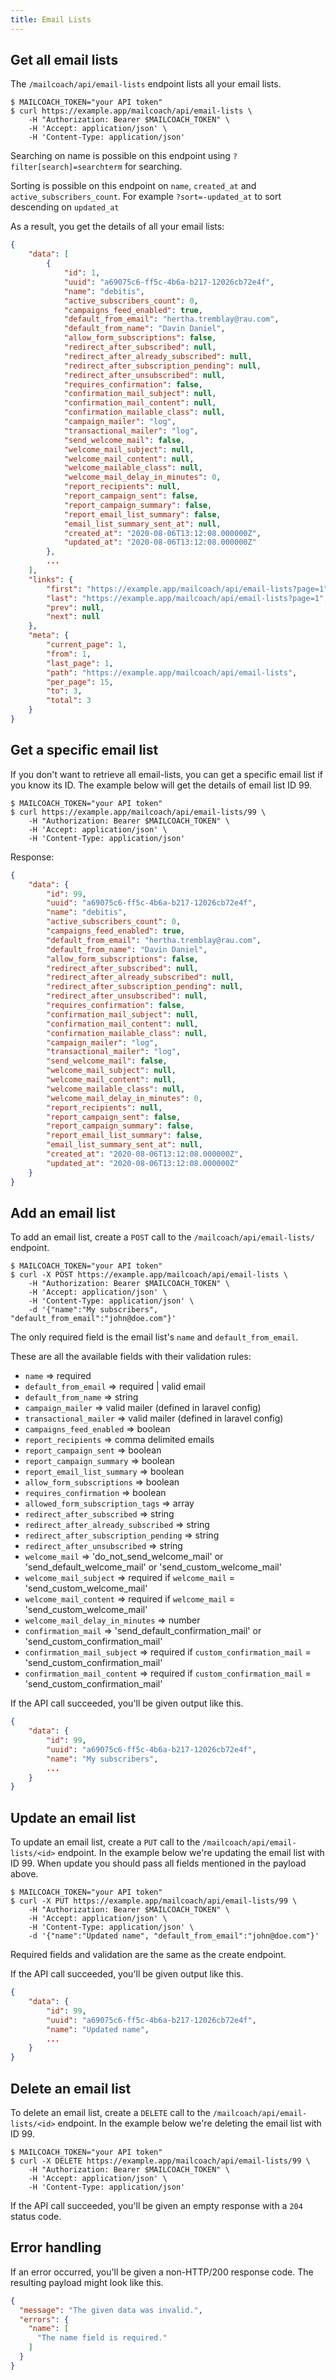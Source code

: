 ```yaml
---
title: Email Lists
---
```


## Get all email lists

The `/mailcoach/api/email-lists` endpoint lists all your email lists.

```shell script
$ MAILCOACH_TOKEN="your API token"
$ curl https://example.app/mailcoach/api/email-lists \
    -H "Authorization: Bearer $MAILCOACH_TOKEN" \
    -H 'Accept: application/json' \
    -H 'Content-Type: application/json'
```

Searching on name is possible on this endpoint using `?filter[search]=searchterm` for searching.

Sorting is possible on this endpoint on `name`, `created_at` and `active_subscribers_count`. For example `?sort=-updated_at` to sort descending on `updated_at`

As a result, you get the details of all your email lists:

```json
{
    "data": [
        {
            "id": 1,
            "uuid": "a69075c6-ff5c-4b6a-b217-12026cb72e4f",
            "name": "debitis",
            "active_subscribers_count": 0,
            "campaigns_feed_enabled": true,
            "default_from_email": "hertha.tremblay@rau.com",
            "default_from_name": "Davin Daniel",
            "allow_form_subscriptions": false,
            "redirect_after_subscribed": null,
            "redirect_after_already_subscribed": null,
            "redirect_after_subscription_pending": null,
            "redirect_after_unsubscribed": null,
            "requires_confirmation": false,
            "confirmation_mail_subject": null,
            "confirmation_mail_content": null,
            "confirmation_mailable_class": null,
            "campaign_mailer": "log",
            "transactional_mailer": "log",
            "send_welcome_mail": false,
            "welcome_mail_subject": null,
            "welcome_mail_content": null,
            "welcome_mailable_class": null,
            "welcome_mail_delay_in_minutes": 0,
            "report_recipients": null,
            "report_campaign_sent": false,
            "report_campaign_summary": false,
            "report_email_list_summary": false,
            "email_list_summary_sent_at": null,
            "created_at": "2020-08-06T13:12:08.000000Z",
            "updated_at": "2020-08-06T13:12:08.000000Z"
        },
        ...
    ],
    "links": {
        "first": "https://example.app/mailcoach/api/email-lists?page=1",
        "last": "https://example.app/mailcoach/api/email-lists?page=1",
        "prev": null,
        "next": null
    },
    "meta": {
        "current_page": 1,
        "from": 1,
        "last_page": 1,
        "path": "https://example.app/mailcoach/api/email-lists",
        "per_page": 15,
        "to": 3,
        "total": 3
    }
}
```

## Get a specific email list

If you don't want to retrieve all email-lists, you can get a specific email list if you know its ID. The example below will get the details of email list ID 99.

```shell script
$ MAILCOACH_TOKEN="your API token"
$ curl https://example.app/mailcoach/api/email-lists/99 \
    -H "Authorization: Bearer $MAILCOACH_TOKEN" \
    -H 'Accept: application/json' \
    -H 'Content-Type: application/json'
```

Response:

```json
{
    "data": {
        "id": 99,
        "uuid": "a69075c6-ff5c-4b6a-b217-12026cb72e4f",
        "name": "debitis",
        "active_subscribers_count": 0,
        "campaigns_feed_enabled": true,
        "default_from_email": "hertha.tremblay@rau.com",
        "default_from_name": "Davin Daniel",
        "allow_form_subscriptions": false,
        "redirect_after_subscribed": null,
        "redirect_after_already_subscribed": null,
        "redirect_after_subscription_pending": null,
        "redirect_after_unsubscribed": null,
        "requires_confirmation": false,
        "confirmation_mail_subject": null,
        "confirmation_mail_content": null,
        "confirmation_mailable_class": null,
        "campaign_mailer": "log",
        "transactional_mailer": "log",
        "send_welcome_mail": false,
        "welcome_mail_subject": null,
        "welcome_mail_content": null,
        "welcome_mailable_class": null,
        "welcome_mail_delay_in_minutes": 0,
        "report_recipients": null,
        "report_campaign_sent": false,
        "report_campaign_summary": false,
        "report_email_list_summary": false,
        "email_list_summary_sent_at": null,
        "created_at": "2020-08-06T13:12:08.000000Z",
        "updated_at": "2020-08-06T13:12:08.000000Z"
    }
}
```

## Add an email list

To add an email list, create a `POST` call to the `/mailcoach/api/email-lists/` endpoint.

```shell script
$ MAILCOACH_TOKEN="your API token"
$ curl -X POST https://example.app/mailcoach/api/email-lists \
    -H "Authorization: Bearer $MAILCOACH_TOKEN" \
    -H 'Accept: application/json' \
    -H 'Content-Type: application/json' \
    -d '{"name":"My subscribers", "default_from_email":"john@doe.com"}'
```

The only required field is the email list's `name` and `default_from_email`.

These are all the available fields with their validation rules:

- `name` => required
- `default_from_email` => required | valid email
- `default_from_name` => string
- `campaign_mailer` => valid mailer (defined in laravel config)
- `transactional_mailer` => valid mailer (defined in laravel config)
- `campaigns_feed_enabled` => boolean
- `report_recipients` => comma delimited emails
- `report_campaign_sent` => boolean
- `report_campaign_summary` => boolean
- `report_email_list_summary` => boolean
- `allow_form_subscriptions` => boolean
- `requires_confirmation` => boolean
- `allowed_form_subscription_tags` => array
- `redirect_after_subscribed` => string
- `redirect_after_already_subscribed` => string
- `redirect_after_subscription_pending` => string
- `redirect_after_unsubscribed` => string
- `welcome_mail` => 'do_not_send_welcome_mail' or 'send_default_welcome_mail' or 'send_custom_welcome_mail'
- `welcome_mail_subject` => required if `welcome_mail` = 'send_custom_welcome_mail'
- `welcome_mail_content` => required if `welcome_mail` = 'send_custom_welcome_mail'
- `welcome_mail_delay_in_minutes` => number
- `confirmation_mail` => 'send_default_confirmation_mail' or 'send_custom_confirmation_mail'
- `confirmation_mail_subject` => required if `custom_confirmation_mail` = 'send_custom_confirmation_mail'
- `confirmation_mail_content` => required if `custom_confirmation_mail` = 'send_custom_confirmation_mail'

If the API call succeeded, you'll be given output like this.

```json
{
    "data": {
        "id": 99,
        "uuid": "a69075c6-ff5c-4b6a-b217-12026cb72e4f",
        "name": "My subscribers",
        ...
    }
}
```

## Update an email list

To update an email list, create a `PUT` call to the `/mailcoach/api/email-lists/<id>` endpoint. In the example below we're updating the email list with ID 99. When update you should pass all fields mentioned in the payload above.

```shell script
$ MAILCOACH_TOKEN="your API token"
$ curl -X PUT https://example.app/mailcoach/api/email-lists/99 \
    -H "Authorization: Bearer $MAILCOACH_TOKEN" \
    -H 'Accept: application/json' \
    -H 'Content-Type: application/json' \
    -d '{"name":"Updated name", "default_from_email":"john@doe.com"}'
```

Required fields and validation are the same as the create endpoint.

If the API call succeeded, you'll be given output like this.

```json
{
    "data": {
        "id": 99,
        "uuid": "a69075c6-ff5c-4b6a-b217-12026cb72e4f",
        "name": "Updated name",
        ...
    }
}
```

## Delete an email list

To delete an email list, create a `DELETE` call to the `/mailcoach/api/email-lists/<id>` endpoint. In the example below we're deleting the email list with ID 99.

```shell script
$ MAILCOACH_TOKEN="your API token"
$ curl -X DELETE https://example.app/mailcoach/api/email-lists/99 \
    -H "Authorization: Bearer $MAILCOACH_TOKEN" \
    -H 'Accept: application/json' \
    -H 'Content-Type: application/json'
```

If the API call succeeded, you'll be given an empty response with a `204` status code.

## Error handling

If an error occurred, you'll be given a non-HTTP/200 response code. The resulting payload might look like this.

```json
{
  "message": "The given data was invalid.",
  "errors": {
    "name": [
      "The name field is required."
    ]
  }
}
```
